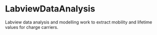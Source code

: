 # LabviewDataAnalysis
Labview data analysis and modelling work to extract mobility and lifetime values for charge carriers.

